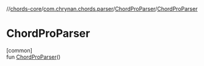 //[chords-core](../../../index.md)/[com.chrynan.chords.parser](../index.md)/[ChordProParser](index.md)/[ChordProParser](-chord-pro-parser.md)

# ChordProParser

[common]\
fun [ChordProParser](-chord-pro-parser.md)()
